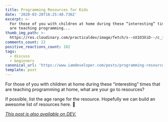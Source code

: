 ```yaml
---
title: Programming Resources for Kids
date: '2020-03-28T16:25:48.736Z'
excerpt: >-
  For those of you with children at home during these “interesting” times that
  are teaching programming...
thumb_img_path: >-
  https://res.cloudinary.com/practicaldev/image/fetch/s--nX1O3XiD--/c_imagga_scale,f_auto,fl_progressive,h_420,q_auto,w_1000/https://dev-to-uploads.s3.amazonaws.com/i/8fxrp17frkcl8d0nwojb.jpeg
comments_count: 22
positive_reactions_count: 102
tags:
  - discuss
  - beginners
canonical_url: 'https://www.iamdeveloper.com/posts/programming-resources-for-kids-apb/'
template: post
---
```

For those of you with children at home during these “interesting” times that are teaching programming at home, what are your go to resources?

If possible, list the age range for the resource. Hopefully we can build an awesome list of resources here. 💪

*[This post is also available on DEV.](https://dev.to/nickytonline/programming-resources-for-kids-apb)*


<script>
const parent = document.getElementsByTagName('head')[0];
const script = document.createElement('script');
script.type = 'text/javascript';
script.src = 'https://cdnjs.cloudflare.com/ajax/libs/iframe-resizer/4.1.1/iframeResizer.min.js';
script.charset = 'utf-8';
script.onload = function() {
    window.iFrameResize({}, '.liquidTag');
};
parent.appendChild(script);
</script>    
